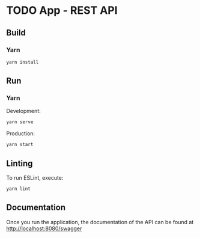 # TODO App - REST API 

## Build

### Yarn

```bash
yarn install
```

## Run

### Yarn

Development:

```bash
yarn serve
```

Production:

```bash
yarn start
```


## Linting

To run ESLint, execute:

```bash
yarn lint
```

## Documentation

Once you run the application, the documentation of the API can be found at [http://localhost:8080/swagger](http://localhost:8080/swagger)

